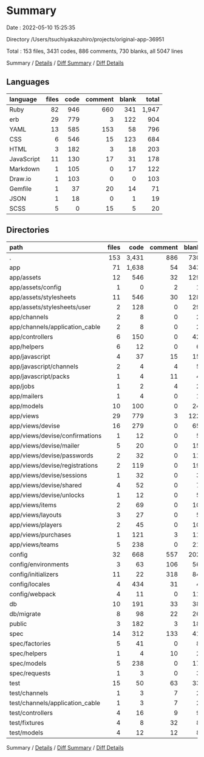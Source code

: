 # Summary

Date : 2022-05-10 15:25:35

Directory /Users/tsuchiyakazuhiro/projects/original-app-36951

Total : 153 files,  3431 codes, 886 comments, 730 blanks, all 5047 lines

Summary / [Details](details.md) / [Diff Summary](diff.md) / [Diff Details](diff-details.md)

## Languages
| language | files | code | comment | blank | total |
| :--- | ---: | ---: | ---: | ---: | ---: |
| Ruby | 82 | 946 | 660 | 341 | 1,947 |
| erb | 29 | 779 | 3 | 122 | 904 |
| YAML | 13 | 585 | 153 | 58 | 796 |
| CSS | 6 | 546 | 15 | 123 | 684 |
| HTML | 3 | 182 | 3 | 18 | 203 |
| JavaScript | 11 | 130 | 17 | 31 | 178 |
| Markdown | 1 | 105 | 0 | 17 | 122 |
| Draw.io | 1 | 103 | 0 | 0 | 103 |
| Gemfile | 1 | 37 | 20 | 14 | 71 |
| JSON | 1 | 18 | 0 | 1 | 19 |
| SCSS | 5 | 0 | 15 | 5 | 20 |

## Directories
| path | files | code | comment | blank | total |
| :--- | ---: | ---: | ---: | ---: | ---: |
| . | 153 | 3,431 | 886 | 730 | 5,047 |
| app | 71 | 1,638 | 54 | 343 | 2,035 |
| app/assets | 12 | 546 | 32 | 129 | 707 |
| app/assets/config | 1 | 0 | 2 | 1 | 3 |
| app/assets/stylesheets | 11 | 546 | 30 | 128 | 704 |
| app/assets/stylesheets/user | 2 | 128 | 0 | 29 | 157 |
| app/channels | 2 | 8 | 0 | 2 | 10 |
| app/channels/application_cable | 2 | 8 | 0 | 2 | 10 |
| app/controllers | 6 | 150 | 0 | 42 | 192 |
| app/helpers | 6 | 12 | 0 | 6 | 18 |
| app/javascript | 4 | 37 | 15 | 15 | 67 |
| app/javascript/channels | 2 | 4 | 4 | 5 | 13 |
| app/javascript/packs | 1 | 4 | 11 | 4 | 19 |
| app/jobs | 1 | 2 | 4 | 2 | 8 |
| app/mailers | 1 | 4 | 0 | 1 | 5 |
| app/models | 10 | 100 | 0 | 24 | 124 |
| app/views | 29 | 779 | 3 | 122 | 904 |
| app/views/devise | 16 | 279 | 0 | 65 | 344 |
| app/views/devise/confirmations | 1 | 12 | 0 | 5 | 17 |
| app/views/devise/mailer | 5 | 20 | 0 | 15 | 35 |
| app/views/devise/passwords | 2 | 32 | 0 | 11 | 43 |
| app/views/devise/registrations | 2 | 119 | 0 | 19 | 138 |
| app/views/devise/sessions | 1 | 32 | 0 | 3 | 35 |
| app/views/devise/shared | 4 | 52 | 0 | 7 | 59 |
| app/views/devise/unlocks | 1 | 12 | 0 | 5 | 17 |
| app/views/items | 2 | 69 | 0 | 10 | 79 |
| app/views/layouts | 3 | 27 | 0 | 5 | 32 |
| app/views/players | 2 | 45 | 0 | 10 | 55 |
| app/views/purchases | 1 | 121 | 3 | 11 | 135 |
| app/views/teams | 5 | 238 | 0 | 21 | 259 |
| config | 32 | 668 | 557 | 202 | 1,427 |
| config/environments | 3 | 63 | 106 | 56 | 225 |
| config/initializers | 11 | 22 | 318 | 84 | 424 |
| config/locales | 4 | 434 | 31 | 4 | 469 |
| config/webpack | 4 | 11 | 0 | 11 | 22 |
| db | 10 | 191 | 33 | 38 | 262 |
| db/migrate | 8 | 98 | 22 | 26 | 146 |
| public | 3 | 182 | 3 | 18 | 203 |
| spec | 14 | 312 | 133 | 41 | 486 |
| spec/factories | 5 | 41 | 0 | 8 | 49 |
| spec/helpers | 1 | 4 | 10 | 2 | 16 |
| spec/models | 5 | 238 | 0 | 17 | 255 |
| spec/requests | 1 | 3 | 0 | 3 | 6 |
| test | 15 | 50 | 63 | 33 | 146 |
| test/channels | 1 | 3 | 7 | 2 | 12 |
| test/channels/application_cable | 1 | 3 | 7 | 2 | 12 |
| test/controllers | 4 | 16 | 9 | 9 | 34 |
| test/fixtures | 4 | 8 | 32 | 8 | 48 |
| test/models | 4 | 12 | 12 | 8 | 32 |

Summary / [Details](details.md) / [Diff Summary](diff.md) / [Diff Details](diff-details.md)